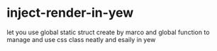 # inject-render-in-yew
let you use global static struct  create by marco  and global function  to manage and use css class neatly and esaily in yew
